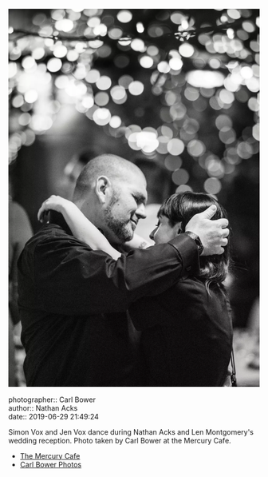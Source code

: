 ![Simon and Jen Vox dance](assets/2019-06-29-set-4-the-dance-60.webp)

photographer:: Carl Bower  
author:: Nathan Acks  
date:: 2019-06-29 21:49:24

Simon Vox and Jen Vox dance during Nathan Acks and Len Montgomery's wedding reception. Photo taken by Carl Bower at the Mercury Cafe.

* [The Mercury Cafe](http://mercurycafe.com)
* [Carl Bower Photos](https://carlbowerphotos.com)
